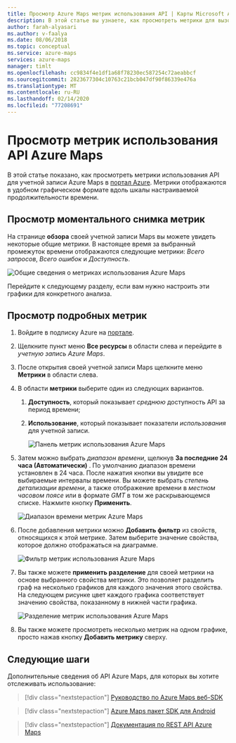 ```yaml
---
title: Просмотр Azure Maps метрик использования API | Карты Microsoft Azure
description: В этой статье вы узнаете, как просмотреть метрики для вызовов API карт Microsoft Azure в портал Azure.
author: farah-alyasari
ms.author: v-faalya
ms.date: 08/06/2018
ms.topic: conceptual
ms.service: azure-maps
services: azure-maps
manager: timlt
ms.openlocfilehash: cc9834f4e1df1a68f78230ec587254c72aeabbcf
ms.sourcegitcommit: 2823677304c10763c21bcb047df90f86339e476a
ms.translationtype: MT
ms.contentlocale: ru-RU
ms.lasthandoff: 02/14/2020
ms.locfileid: "77208691"
---
```

# <a name="view-azure-maps-api-usage-metrics"></a>Просмотр метрик использования API Azure Maps

В этой статье показано, как просмотреть метрики использования API для учетной записи Azure Maps в [портал Azure](https://portal.azure.com). Метрики отображаются в удобном графическом формате вдоль шкалы настраиваемой продолжительности времени.

## <a name="view-metric-snapshot"></a>Просмотр моментального снимка метрик

На странице **обзора** своей учетной записи Maps вы можете увидеть некоторые общие метрики. В настоящее время за выбранный промежуток времени отображаются следующие метрики: *Всего запросов*, *Всего ошибок* и *Доступность*.

![Общие сведения о метриках использования Azure Maps](media/how-to-view-api-usage/portal-overview.png)

Перейдите к следующему разделу, если вам нужно настроить эти графики для конкретного анализа.

## <a name="view-detailed-metrics"></a>Просмотр подробных метрик

1. Войдите в подписку Azure на [портале](https://portal.azure.com).

2. Щелкните пункт меню **Все ресурсы** в области слева и перейдите в *учетную запись Azure Maps*.

3. После открытия своей учетной записи Maps щелкните меню **Метрики** в области слева.

4. В области **метрики** выберите один из следующих вариантов.

   1. **Доступность**, который показывает *среднюю* доступность API за период времени;
   2. **Использование**, который показывает показатели *использования* для учетной записи.

      ![Панель метрик использования Azure Maps](media/how-to-view-api-usage/portal-metrics.png)

5. Затем можно выбрать *диапазон времени*, щелкнув **За последние 24 часа (Автоматически)** . По умолчанию диапазон времени установлен в 24 часа. После нажатия кнопки вы увидите все выбираемые интервалы времени. Вы можете выбрать *степень детализации времени*, а также отображение времени в *местном часовом поясе* или в формате *GMT* в том же раскрывающемся списке. Нажмите кнопку **Применить**.

    ![Диапазон времени метрик Azure Maps](media/how-to-view-api-usage/time-range.png)

6. После добавления метрики можно **Добавить фильтр** из свойств, относящихся к этой метрике. Затем выберите значение свойства, которое должно отображаться на диаграмме.

    ![Фильтр метрик использования Azure Maps](media/how-to-view-api-usage/filter.png)

7. Вы также можете **применить разделение** для своей метрики на основе выбранного свойства метрики. Это позволяет разделить граф на несколько графиков для каждого значения этого свойства. На следующем рисунке цвет каждого графика соответствует значению свойства, показанному в нижней части графика.

    ![Разделение метрик использования Azure Maps](media/how-to-view-api-usage/splitting.png)

8. Вы также можете просмотреть несколько метрик на одном графике, просто нажав кнопку **Добавить метрику** сверху.

## <a name="next-steps"></a>Следующие шаги

Дополнительные сведения об API Azure Maps, для которых вы хотите отслеживать использование:
> [!div class="nextstepaction"] 
> [Руководство по Azure Maps веб-SDK](how-to-use-map-control.md)

> [!div class="nextstepaction"] 
> [Azure Maps пакет SDK для Android](how-to-use-android-map-control-library.md)

> [!div class="nextstepaction"]
> [Документация по REST API Azure Maps](https://docs.microsoft.com/rest/api/maps)
